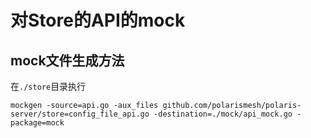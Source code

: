 # 对Store的API的mock

## mock文件生成方法

在`./store`目录执行

 ```
 mockgen -source=api.go -aux_files github.com/polarismesh/polaris-server/store=config_file_api.go -destination=./mock/api_mock.go -package=mock
 ```
